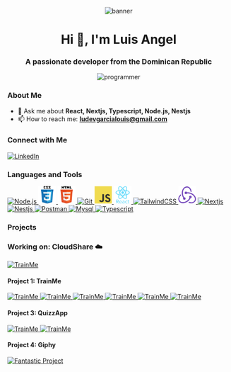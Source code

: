 <!-- Banner Image -->
<p align="center">
  <img alt="banner" src="https://github.com/LuDevvv/LuDevvv/assets/107328372/b6404592-1082-445d-af36-a11a6d82968d" />
</p>

<h1 align="center">Hi 👋, I'm Luis Angel</h1>
<h3 align="center">A passionate developer from the Dominican Republic</h3>

<!-- Animated Programmer Image -->
<p align="center">
  <img alt="programmer" width="400px" src="https://miro.medium.com/v2/resize:fit:996/1*um19N_oeTKlmrHMov0O5bA.gif" />
</p>

<!-- About Me Section -->
### About Me

- 💬 Ask me about **React, Nextjs, Typescript, Node.js, Nestjs**
- 📫 How to reach me: **ludevgarcialouis@gmail.com**

<!-- Connect with Me Section -->
### Connect with Me

<p align="left">
  <a href="https://linkedin.com/in/luis-angel-garcia-louis-18b731241" target="_blank">
    <img align="center" src="https://raw.githubusercontent.com/rahuldkjain/github-profile-readme-generator/master/src/images/icons/Social/linked-in-alt.svg" alt="LinkedIn" height="30" width="40" />
  </a>
</p>

<!-- Languages and Tools Section -->
### Languages and Tools

<p align="left">
  <a href="https://nodejs.org/" target="_blank" rel="noreferrer">
    <img src="https://cdn.worldvectorlogo.com/logos/nodejs-icon.svg" alt="Node.js" width="40" height="40" />
  </a>
  <a href="https://www.w3schools.com/css/" target="_blank" rel="noreferrer">
    <img src="https://raw.githubusercontent.com/devicons/devicon/master/icons/css3/css3-original-wordmark.svg" alt="CSS3" width="40" height="40" />
  </a>
  <a href="https://www.w3.org/html/" target="_blank" rel="noreferrer">
    <img src="https://raw.githubusercontent.com/devicons/devicon/master/icons/html5/html5-original-wordmark.svg" alt="HTML5" width="40" height="40" />
  </a>
  <a href="https://git-scm.com/" target="_blank" rel="noreferrer">
    <img src="https://www.vectorlogo.zone/logos/git-scm/git-scm-icon.svg" alt="Git" width="40" height="40" />
  </a>
  <a href="https://developer.mozilla.org/en-US/docs/Web/JavaScript" target="_blank" rel="noreferrer">
    <img src="https://raw.githubusercontent.com/devicons/devicon/master/icons/javascript/javascript-original.svg" alt="JavaScript" width="40" height="40" />
  </a>
  <a href="https://reactjs.org/" target="_blank" rel="noreferrer">
    <img src="https://raw.githubusercontent.com/devicons/devicon/master/icons/react/react-original-wordmark.svg" alt="React" width="40" height="40" />
  </a>
  <a href="https://tailwindcss.com/" target="_blank" rel="noreferrer">
    <img src="https://www.vectorlogo.zone/logos/tailwindcss/tailwindcss-icon.svg" alt="TailwindCSS" width="40" height="40" />
  </a>
  <a href="https://redux.js.org/" target="_blank" rel="noreferrer">
    <img src="https://raw.githubusercontent.com/devicons/devicon/master/icons/redux/redux-original.svg" alt="Redux" width="40" height="40" />
  </a>
  <a href="https://nextjs.org/" target="_blank" rel="noreferrer">
    <img src="https://www.vectorlogo.zone/logos/nextjs/nextjs-icon.svg" alt="Nextjs" width="40" height="40" />
  </a>
  <a href="https://nestjs.com/" target="_blank" rel="noreferrer">
    <img src="https://www.vectorlogo.zone/logos/nestjs/nestjs-icon.svg" alt="Nestjs" width="40" height="40" />
  </a>
  <a href="https://www.postman.com/" target="_blank" rel="noreferrer">
    <img src="https://www.vectorlogo.zone/logos/getpostman/getpostman-icon.svg" alt="Postman" width="40" height="40" />
  </a>
  <a href="https://www.mysql.com/" target="_blank" rel="noreferrer">
    <img src="https://www.vectorlogo.zone/logos/mysql/mysql-icon.svg" alt="Mysql" width="40" height="40" />
  </a>
  <a href="https://www.mysql.com/" target="_blank" rel="noreferrer">
    <img src="https://www.vectorlogo.zone/logos/typescriptlang/typescriptlang-icon.svg" alt="Typescript" width="40" height="40" />
  </a>
</p>

### Projects

### Working on: CloudShare ☁️

<p align="left">
  <a href="https://github.com/LuDevvv/CloudShare" target="_blank">
    <img src="https://github.com/LuDevvv/LuDevvv/assets/107328372/15d9e765-56d6-4c4d-a16a-dd3e9101ec48" alt="TrainMe" width="200" height="100" style="object-fit: cover;" />
  </a>
  <br/>
</p>


#### Project 1: TrainMe

<p align="left">
  <a href="https://github.com/LuDevvv/TrainMeApp" target="_blank">
    <img src="https://github.com/LuDevvv/LuDevvv/assets/107328372/35e2894d-34f2-47de-8d14-c07f885f858e" alt="TrainMe" width="400" height="250" style="object-fit: cover;" />
  </a>
    <a href="https://github.com/LuDevvv/TrainMeApp" target="_blank">
    <img src="https://github.com/LuDevvv/LuDevvv/assets/107328372/86ade805-8335-4793-807c-04063f5e5376" alt="TrainMe" width="400" height="250" style="object-fit: cover;" />
  </a>
    <a href="https://github.com/LuDevvv/TrainMeApp" target="_blank">
    <img src="https://github.com/LuDevvv/LuDevvv/assets/107328372/d16d7ea8-a16e-4d6a-8236-a33f8d022a8f" alt="TrainMe" width="400" height="250" style="object-fit: cover;" />
  </a>
    <a href="https://github.com/LuDevvv/TrainMeApp" target="_blank">
    <img src="https://github.com/LuDevvv/LuDevvv/assets/107328372/3f8a9827-ab2e-4874-8a97-5fb18b1f53c1" alt="TrainMe" width="400" height="250" style="object-fit: cover;" />
  </a>
    <a href="https://github.com/LuDevvv/TrainMeApp" target="_blank">
    <img src="https://github.com/LuDevvv/LuDevvv/assets/107328372/e8803a94-18a8-4c37-811a-0d8e5dbcd7e5" alt="TrainMe" width="400" height="250" style="object-fit: cover;" />
  </a>
    <a href="https://github.com/LuDevvv/TrainMeApp" target="_blank">
    <img src="https://github.com/LuDevvv/LuDevvv/assets/107328372/e9fdbec5-e3a3-44b5-895e-3365df9f4b6d" alt="TrainMe" width="400" height="250" style="object-fit: cover;" />
  </a>  
</p>

#### Project 3: QuizzApp
<p align="left">
  <a href="https://github.com/LuDevvv/QuizzApp" target="_blank">
    <img src="https://user-images.githubusercontent.com/107328372/236968095-41f5633a-541e-4660-8a3c-a899690399d7.png" alt="TrainMe" width="400" height="300" style="object-fit: cover;" />
  </a>
  <a href="https://user-images.githubusercontent.com/107328372/236976127-29e82410-f041-4ac0-acc8-d3fdbaa9b26f.pngp" target="_blank">
    <img src="https://user-images.githubusercontent.com/107328372/236976127-29e82410-f041-4ac0-acc8-d3fdbaa9b26f.png" alt="TrainMe" width="400" height="300" style="object-fit: cover;" />
  </a>
</p>


#### Project 4: Giphy
<p align="left">
  <a href="https://github.com/LuDevvv/giphy-app" target="_blank">
    <img src="https://user-images.githubusercontent.com/107328372/236871655-5e2213da-1401-4c71-8752-c80dc129926f.png" alt="Fantastic Project" width="400" height=300" />
  </a>
</p>
